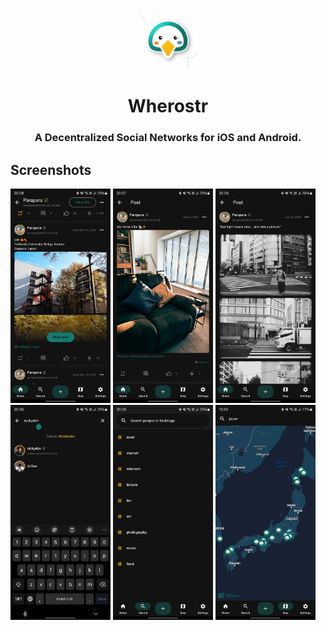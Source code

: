 <div align="center">

<img src="./assets/icon/1024.png" alt="Wherostr Logo" title="Wherostr logo" style="border-radius:16px" width="96"/>

# Wherostr

### A Decentralized Social Networks for iOS and Android.

</div>

## Screenshots

[<img src="./docs/screenshots/146417_0.jpg" width=160>](./docs/screenshots/146417_0.jpg)
[<img src="./docs/screenshots/146420_0.jpg" width=160>](./docs/screenshots/146420_0.jpg)
[<img src="./docs/screenshots/146422_0.jpg" width=160>](./docs/screenshots/146422_0.jpg)
[<img src="./docs/screenshots/146421_0.jpg" width=160>](./docs/screenshots/146421_0.jpg)
[<img src="./docs/screenshots/146423_0.jpg" width=160>](./docs/screenshots/146423_0.jpg)
[<img src="./docs/screenshots/146428_0.jpg" width=160>](./docs/screenshots/146428_0.jpg)
